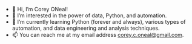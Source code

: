 - 👋 Hi, I’m Corey ONeal!
- 👀 I’m interested in the power of data, Python, and automation.
- 🌱 I’m currently learning Python (forever and always), various types of automation, and data engineering and analysis techniques.
- 📫 You can reach me at my email address corey.c.oneal@gmail.com.

<!---
DrAutomaton/DrAutomaton is a ✨ special ✨ repository because its `README.md` (this file) appears on your GitHub profile.
You can click the Preview link to take a look at your changes.
--->
